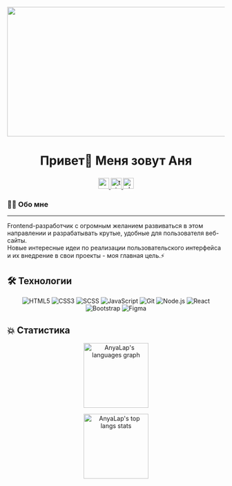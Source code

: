<br clear="both">

<div align="center">
  <img height="300" width="600" src='https://i.giphy.com/media/v1.Y2lkPTc5MGI3NjExMHp1dmt1eGpzbmx0d2t0OWQwYjR6YmhjY2xuaHVsamY3dWMzbHRvdSZlcD12MV9pbnRlcm5hbF9naWZfYnlfaWQmY3Q9Zw/LMcB8XospGZO8UQq87/giphy.gif'/>
</div>

###

<h1 align="center">Привет👋 Меня зовут Аня</h1>

###

<div align="center">
  <a href="mailto:annaseryseva523@gmail.com" target="_blank">
    <img src="https://img.shields.io/static/v1?message=Gmail&logo=gmail&label=&color=FF0000&logoColor=white&labelColor=&style=for-the-badge" height="25" alt="mail logo"  />
  </a>
  <a href="https://t.me/nusya_1" target="_blank">
    <img src="https://img.shields.io/static/v1?message=Telegram&logo=telegram&label=&color=1E90FF&logoColor=white&labelColor=&style=for-the-badge" height="25" alt="telegram logo"  />
  </a>
  <a href="https://vk.com/serysheva_a" target="_blank">
    <img src="https://img.shields.io/static/v1?message=Vkontakte &logo=vk&label=&color=0000FF&logoColor=white&labelColor=&style=for-the-badge" height="25" alt="vk logo"  />
  </a>
</div>


### 👩‍💻  Обо мне
---
<p align="left">Frontend-разработчик с огромным желанием развиваться в этом направлении и разрабатывать крутые, удобные для пользователя веб-сайты.<br>Новые интересные идеи по реализации пользовательского интерфейса и их внедрение в свои проекты - моя главная цель.⚡</p>


## 🛠️ Технологии

<div align="center">

![HTML5](https://img.shields.io/badge/-HTML5-E34F26?style=flat&logo=html5&logoColor=white)
![CSS3](https://img.shields.io/badge/-CSS3-1572B6?style=flat&logo=css3&logoColor=white)
![SCSS](https://img.shields.io/badge/-SCSS-CC6699?style=flat&logo=sass&logoColor=white)
![JavaScript](https://img.shields.io/badge/-JavaScript-F7DF1E?style=flat&logo=javascript&logoColor=black)
![Git](https://img.shields.io/badge/-Git-F05032?style=flat&logo=git&logoColor=white)
![Node.js](https://img.shields.io/badge/-Node.js-339933?style=flat&logo=node.js&logoColor=white)
![React](https://img.shields.io/badge/-React-61DAFB?style=flat&logo=react&logoColor=black)
![Bootstrap](https://img.shields.io/badge/-Bootstrap-7952B3?style=flat&logo=bootstrap&logoColor=white)
![Figma](https://img.shields.io/badge/-Figma-F24E1E?style=flat&logo=figma&logoColor=white)

</div>

## 💥 Статистика 

<div align="center">
   <a href="https://github.com/AnyaLap/AnyaLap/">
    <img
      height="150"
      src="https://github-readme-stats.vercel.app/api/top-langs/?username=AnyaLap&layout=compact&langs_count=6&theme=dracula&hide_border=false&order=2&card_width=320"
      alt="AnyaLap's languages graph"
    />
  </a>  
</div>
<p align="center">
   <a href="https://github.com/AnyaLap/AnyaLap/">
    <img
      height="150"
      src="https://github-readme-stats.vercel.app/api/top-langs/?username=AnyaLap&layout=compact&langs_count=6&theme=dracula&hide_border=false&order=2&card_width=320"
      alt="AnyaLap's top langs stats"
    />
  </a>  
</p>

###